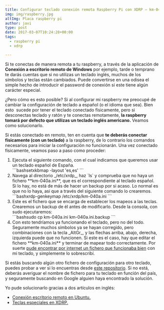 ```yaml
---
title: Configurar teclado conexión remota Raspberry Pi con XDRP – km-040a.ini
img: img/raspberry.jpg
altImg: Placa raspberry pi
author: javi
type: post
date: 2017-03-07T10:24:28+00:00
tags:
  - raspberry pi
  - xdrp

---
```

Si te conectas de manera remota a tu raspberry, a través de la aplicación de **Conexión a escritorio remoto de Windows** por ejemplo, tarde o temprano te darás cuentas que si no utilizas un teclado inglés, muchos de los símbolos y teclas están cambiados. Puede convertirse en una odisea el simple hecho de introducir el password de conexión si este tiene algún carácter especial.

¿Pero cómo es esto posible? Si al configurar mi raspberry me preocupé de cambiar la configuración de teclado a español (o el idioma que sea). Bien esto  sucede por tener el teclado conectado físicamente, pero si desconectas teclado y ratón y te conectas remotamente, **la raspberry tomará por defecto que utilizas un teclado inglés americano.** Veamos como solucionarlo.

Si estás conectado en remoto, ten en cuenta que **te deberás conectar físicamente (con un teclado)** a la raspberry, de lo contrario los comandos necesarios para iniciar la configuración no funcionarán. Una vez conectado físicamente, veamos paso a paso como proceder:

<ol>
  <li>Ejecuta el siguiente comando, con el cual indicamos que queremos usar un teclado español de España.</li>
  ```bashsetxkbmap -layout 'es,es' ```
  

  <li>Navega al directorio _/etc/xrdp_, haz `ls` y comprueba que no haya un fichero **km-040a.ini**, que es el correspondiente al teclado español. Si lo hay, no está de más de hacer un backup por si acaso. Lo normal es que no lo haya, asi que a través del siguiente comando lo crearemos.</li>
 ```bashxrdp-genkeymap /etc/xrdp/km-040a.ini ```

  <li>Este es el fichero que se encarga de establecer los mapeos a las teclas. Crearemos un backup de él antes de modificarlo. Desde la consola, con sudo ejecutaremos:</li>
  ```bashsudo cp km-040a.ini km-040a.ini.backup ```

  <li>Con esto tendríamos ya funcionando el teclado, pero no del todo. Seguramente muchos símbolos ya se hayan corregido, pero combinaciones con la tecla _AltGr_, y las flechas arriba, abajo, derecha, izquierda puede que no funcionen. Si este es el caso, hay que editar el fichero **km-040a.ini** y terminar de mapear todo correctamente. Por suerte <a href=" https://github.com/javifm86/km-041a.ini/blob/master/km-040a.ini">pude encontrar por internet un fichero que funcionaba bien</a> con mi teclado, y simplemente lo sobrescribí.</li>
</ol>

Si estás buscando algún otro fichero de configuración para otro teclado, puedes probar a ver si lo encuentras desde [este repositorio][2]. Si no está, deberás averiguar el nombre de fichero para tu teclado en función del país, y seguramente buscando en Google alguien haya encontrado la solución.

Yo pude solucionarlo gracias a dos artículos en inglés:

  * [Conexión escritorio remoto en Ubuntu.][3]
  * [Teclas especiales en XDRP.][4]

 [1]: https://github.com/javifm86/km-041a.ini/blob/master/km-040a.ini
 [2]: https://github.com/neutrinolabs/xrdp/tree/master/instfiles
 [3]: http://c-nergy.be/blog/?p=2879
 [4]: http://c-nergy.be/blog/?p=3858
